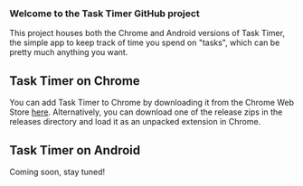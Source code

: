 ### Welcome to the Task Timer GitHub project
This project houses both the Chrome and Android versions of Task Timer, the simple app to keep track of time you spend on "tasks", which can be pretty much anything you want.

## Task Timer on Chrome
You can add Task Timer to Chrome by downloading it from the Chrome Web Store [here](https://chrome.google.com/webstore/detail/task-timer/aomfjmibjhhfdenfkpaodhnlhkolngif).
Alternatively, you can download one of the release zips in the releases directory and load it as an unpacked extension in Chrome.

## Task Timer on Android
Coming soon, stay tuned!